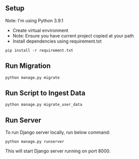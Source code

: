 ## Setup
Note: I'm using Python 3.9.1
- Create virtual environment
- Note: Ensure you have current project copied at your path
- Install dependencies using requirement.txt
```
pip install -r requirement.txt
```
## Run Migration
```
python manage.py migrate
```
## Run Script to Ingest Data
```
python manage.py migrate_user_data  
```
## Run Server
To run Django server locally, run below command:
```
python manage.py runserver
```
This will start Django server running on port 8000.
